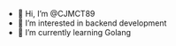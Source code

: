 - 👋 Hi, I’m @CJMCT89
- 👀 I’m interested in backend development
- 🌱 I’m currently learning Golang

<!---
CJMCT89/CJMCT89 is a ✨ special ✨ repository because its `README.md` (this file) appears on your GitHub profile.
You can click the Preview link to take a look at your changes.
--->
